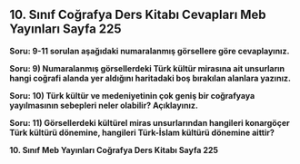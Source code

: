 ## 10. Sınıf Coğrafya Ders Kitabı Cevapları Meb Yayınları Sayfa 225

**Soru: 9-11 sorulan aşağıdaki numaralanmış görsellere göre cevaplayınız.**

**Soru: 9) Numaralanmış görsellerdeki Türk kültür mirasına ait unsurların hangi coğrafi alanda yer aldığını haritadaki boş bırakılan alanlara yazınız.**

**Soru: 10) Türk kültür ve medeniyetinin çok geniş bir coğrafyaya yayılmasının sebepleri neler olabilir? Açıklayınız.**

**Soru: 11) Görsellerdeki kültürel miras unsurlarından hangileri konargöçer Türk kültürü dönemine, hangileri Türk-İslam kültürü dönemine aittir?**

**10. Sınıf Meb Yayınları Coğrafya Ders Kitabı Sayfa 225**